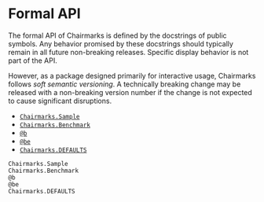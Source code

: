 # Formal API

The formal API of Chairmarks is defined by the docstrings of public symbols. Any behavior
promised by these docstrings should typically remain in all future non-breaking releases.
Specific display behavior is not part of the API.

However, as a package designed primarily for interactive usage, Chairmarks follows _soft
semantic versioning_. A technically breaking change may be released with a non-breaking
version number if the change is not expected to cause significant disruptions.

- [`Chairmarks.Sample`](@ref)
- [`Chairmarks.Benchmark`](@ref)
- [`@b`](@ref)
- [`@be`](@ref)
- [`Chairmarks.DEFAULTS`](@ref)

```@docs
Chairmarks.Sample
Chairmarks.Benchmark
@b
@be
Chairmarks.DEFAULTS
```
